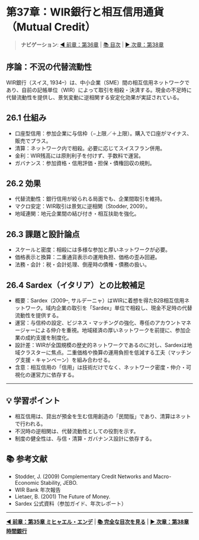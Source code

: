 # 第37章：WIR銀行と相互信用通貨（Mutual Credit）

> **ナビゲーション**: [◀️ 前章：第36章](ヴェルグル減価貨幣実験.md) | [📚 目次](目次.md) | [▶️ 次章：第38章](時間銀行と相互扶助.md)

## 序論：不況の代替流動性

WIR銀行（スイス, 1934–）は、中小企業（SME）間の相互信用ネットワークであり、自前の記帳単位（WIR）によって取引を相殺・決済する。現金の不足時に代替流動性を提供し、景気変動に逆相関する安定化効果が実証されている。

## 26.1 仕組み

- 口座型信用：参加企業に与信枠（−上限／＋上限）。購入で口座がマイナス、販売でプラス。
- 清算：ネットワーク内で相殺。必要に応じてスイスフラン併用。
- 金利：WIR残高には原則利子を付けず、手数料で運営。
- ガバナンス：参加資格・信用評価・担保・債権回収の規則。

## 26.2 効果

- 代替流動性：銀行信用が絞られる局面でも、企業間取引を維持。
- マクロ安定：WIR取引は景気に逆相関（Stodder, 2009）。
- 地域連関：地元企業間の結び付き・相互扶助を強化。

## 26.3 課題と設計論点

- スケールと密度：相殺には多様な参加と厚いネットワークが必要。
- 価格表示と換算：二重通貨表示の運用負担、価格の歪み回避。
- 法務・会計：税・会計処理、倒産時の債権・債務の扱い。

## 26.4 Sardex（イタリア）との比較補足

- 概要：Sardex（2009–, サルデーニャ）はWIRに着想を得たB2B相互信用ネットワーク。域内企業の取引を「Sardex」単位で相殺し、現金不足時の代替流動性を提供する。
- 運営：与信枠の設定、ビジネス・マッチングの強化、専任のアカウントマネージャーによる仲介を重視。地域経済の厚いネットワークを前提に、参加企業の成約支援を制度化。
- 設計差：WIRが全国規模の歴史的ネットワークであるのに対し、Sardexは地域クラスターに焦点。二重価格や換算の運用負担を低減する工夫（マッチング支援・キャンペーン）を組み合わせる。
- 含意：相互信用の「信用」は技術だけでなく、ネットワーク密度・仲介・可視化の運営力に依存する。

---

## 💡 学習ポイント

- 相互信用は、貸出が預金を生む信用創造の「民間版」であり、清算はネットで行われる。
- 不況時の逆相関は、代替流動性としての役割を示す。
- 制度の健全性は、与信・清算・ガバナンス設計に依存する。

## 📚 参考文献

- Stodder, J. (2009) Complementary Credit Networks and Macro-Economic Stability, JEBO.
- WIR Bank 年次報告
- Lietaer, B. (2001) The Future of Money.
- Sardex 公式資料（参加ガイド、年次レポート）

---

**[◀️ 前章：第35章 ミヒャエル・エンデ](ミヒャエル・エンデと地域通貨.md)** | **[📚 完全な目次を見る](目次.md)** | **[▶️ 次章：第38章 時間銀行](時間銀行と相互扶助.md)**

